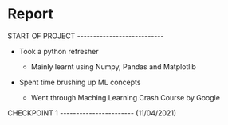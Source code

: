 # Report
START OF PROJECT ---------------------------

- Took a python refresher
  - Mainly learnt using Numpy, Pandas and Matplotlib

- Spent time brushing up ML concepts
  - Went through Maching Learning Crash Course by Google


CHECKPOINT 1 ----------------------- (11/04/2021)
